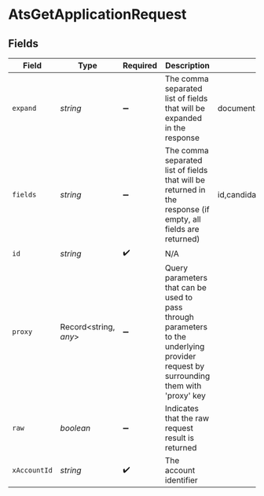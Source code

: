 # AtsGetApplicationRequest


## Fields

| Field                                                                                                                                                                                                                                                                                     | Type                                                                                                                                                                                                                                                                                      | Required                                                                                                                                                                                                                                                                                  | Description                                                                                                                                                                                                                                                                               | Example                                                                                                                                                                                                                                                                                   |
| ----------------------------------------------------------------------------------------------------------------------------------------------------------------------------------------------------------------------------------------------------------------------------------------- | ----------------------------------------------------------------------------------------------------------------------------------------------------------------------------------------------------------------------------------------------------------------------------------------- | ----------------------------------------------------------------------------------------------------------------------------------------------------------------------------------------------------------------------------------------------------------------------------------------- | ----------------------------------------------------------------------------------------------------------------------------------------------------------------------------------------------------------------------------------------------------------------------------------------- | ----------------------------------------------------------------------------------------------------------------------------------------------------------------------------------------------------------------------------------------------------------------------------------------- |
| `expand`                                                                                                                                                                                                                                                                                  | *string*                                                                                                                                                                                                                                                                                  | :heavy_minus_sign:                                                                                                                                                                                                                                                                        | The comma separated list of fields that will be expanded in the response                                                                                                                                                                                                                  | documents                                                                                                                                                                                                                                                                                 |
| `fields`                                                                                                                                                                                                                                                                                  | *string*                                                                                                                                                                                                                                                                                  | :heavy_minus_sign:                                                                                                                                                                                                                                                                        | The comma separated list of fields that will be returned in the response (if empty, all fields are returned)                                                                                                                                                                              | id,candidate_id,job_id,interview_stage,interview_stage_id,rejected_reason,rejected_reason_id,rejected_reason_ids,rejected_reasons,rejected_at,location_id,location_ids,status,application_status,questionnaires,attachments,result_links,source,created_at,updated_at,documents,candidate |
| `id`                                                                                                                                                                                                                                                                                      | *string*                                                                                                                                                                                                                                                                                  | :heavy_check_mark:                                                                                                                                                                                                                                                                        | N/A                                                                                                                                                                                                                                                                                       |                                                                                                                                                                                                                                                                                           |
| `proxy`                                                                                                                                                                                                                                                                                   | Record<string, *any*>                                                                                                                                                                                                                                                                     | :heavy_minus_sign:                                                                                                                                                                                                                                                                        | Query parameters that can be used to pass through parameters to the underlying provider request by surrounding them with 'proxy' key                                                                                                                                                      |                                                                                                                                                                                                                                                                                           |
| `raw`                                                                                                                                                                                                                                                                                     | *boolean*                                                                                                                                                                                                                                                                                 | :heavy_minus_sign:                                                                                                                                                                                                                                                                        | Indicates that the raw request result is returned                                                                                                                                                                                                                                         |                                                                                                                                                                                                                                                                                           |
| `xAccountId`                                                                                                                                                                                                                                                                              | *string*                                                                                                                                                                                                                                                                                  | :heavy_check_mark:                                                                                                                                                                                                                                                                        | The account identifier                                                                                                                                                                                                                                                                    |                                                                                                                                                                                                                                                                                           |